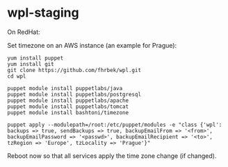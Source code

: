 # wpl-staging


On RedHat:

Set timezone on an AWS instance (an example for Prague):

```
yum install puppet
yum install git
git clone https://github.com/fhrbek/wpl.git
cd wpl

puppet module install puppetlabs/java
puppet module install puppetlabs/postgresql
puppet module install puppetlabs/apache
puppet module install puppetlabs/tomcat
puppet module install bashtoni/timezone

puppet apply --modulepath=/root:/etc/puppet/modules -e "class {'wpl': backups => true, sendBackups => true, backupEmailFrom => '<from>', backupEmailPassword => '<passwd>', backupEmailRecipient => '<to>', tzRegion => 'Europe', tzLocality => 'Prague'}"
```

Reboot now so that all services apply the time zone change (if changed).
